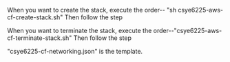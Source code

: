 When you want to create the stack, execute the order-- "sh csye6225-aws-cf-create-stack.sh"
Then follow the step

When you want to terminate the stack, execute the order--"csye6225-aws-cf-terminate-stack.sh"
Then follow the step

"csye6225-cf-networking.json" is the template.

